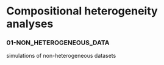 # Compositional heterogeneity analyses

### 01-NON_HETEROGENEOUS_DATA
simulations of non-heterogeneous datasets
